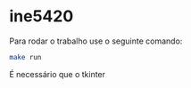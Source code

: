 # ine5420

Para rodar o trabalho use o seguinte comando:
```bash
make run
```

É necessário que o tkinter
